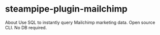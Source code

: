 # steampipe-plugin-mailchimp
About Use SQL to instantly query Mailchimp marketing data. Open source CLI. No DB required.
